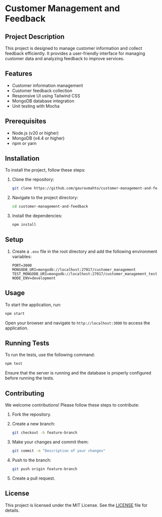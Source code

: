 # Customer Management and Feedback

## Project Description

This project is designed to manage customer information and collect feedback efficiently. It provides a user-friendly interface for managing customer data and analyzing feedback to improve services.

## Features

- Customer information management
- Customer feedback collection
- Responsive UI using Tailwind CSS
- MongoDB database integration
- Unit testing with Mocha

## Prerequisites

- Node.js (v20 or higher)
- MongoDB (v4.4 or higher)
- npm or yarn

## Installation

To install the project, follow these steps:

1. Clone the repository:

    ```bash
    git clone https://github.com/gauravmahto/customer-management-and-feedback.git
    ```

2. Navigate to the project directory:

    ```bash
    cd customer-management-and-feedback
    ```

3. Install the dependencies:

    ```bash
    npm install
    ```

## Setup

1. Create a `.env` file in the root directory and add the following environment variables:

    ```properties
    PORT=3000
    MONGODB_URI=mongodb://localhost:27017/customer_management
    TEST_MONGODB_URI=mongodb://localhost:27017/customer_management_test
    NODE_ENV=development
    ```

## Usage

To start the application, run:

```bash
npm start
```

Open your browser and navigate to `http://localhost:3000` to access the application.

## Running Tests

To run the tests, use the following command:

```bash
npm test
```

Ensure that the server is running and the database is properly configured before running the tests.

## Contributing

We welcome contributions! Please follow these steps to contribute:

1. Fork the repository.
2. Create a new branch:

    ```bash
    git checkout -b feature-branch
    ```

3. Make your changes and commit them:

    ```bash
    git commit -m "Description of your changes"
    ```

4. Push to the branch:

    ```bash
    git push origin feature-branch
    ```

5. Create a pull request.

## License

This project is licensed under the MIT License. See the [LICENSE](LICENSE) file for details.
